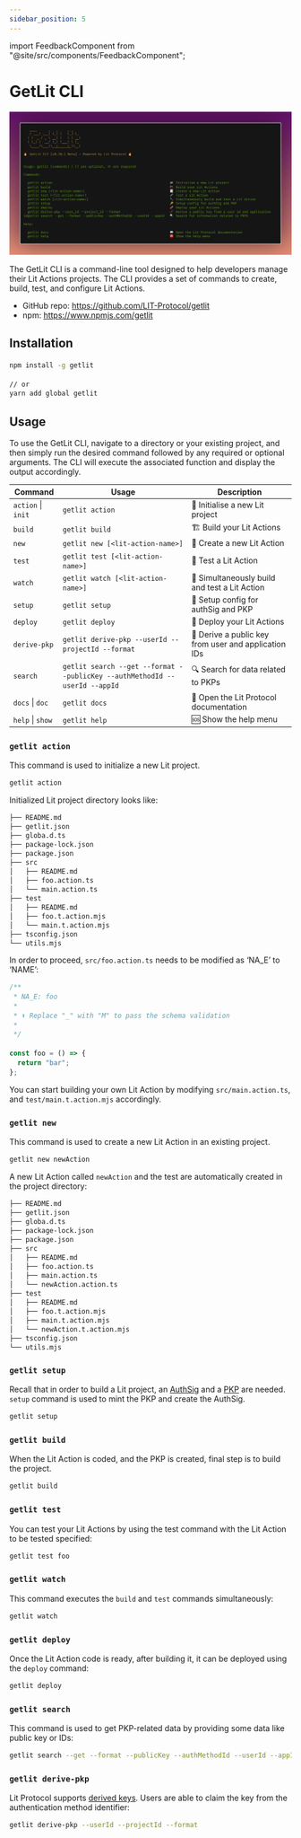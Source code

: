 ```yaml
---
sidebar_position: 5
---
```


import FeedbackComponent from "@site/src/components/FeedbackComponent";

# GetLit CLI

![](https://raw.githubusercontent.com/LIT-Protocol/getlit/main/banner.png)

The GetLit CLI is a command-line tool designed to help developers manage their Lit Actions projects. The CLI provides a set of commands to create, build, test, and configure Lit Actions.

- GitHub repo: https://github.com/LIT-Protocol/getlit
- npm: https://www.npmjs.com/getlit

## Installation

```bash
npm install -g getlit

// or
yarn add global getlit
```

## Usage

To use the GetLit CLI, navigate to a directory or your existing project, and then simply run the desired command followed by any required or optional arguments. The CLI will execute the associated function and display the output accordingly.

| Command                  | Usage                               | Description                               |
| ------------------------ | ----------------------------------- | ----------------------------------------- |
| `action` \| `init` | `getlit action`                       | 🏁 Initialise a new Lit project           |
| `build`           | `getlit build`                      | 🏗  Build your Lit Actions                |
| `new` | `getlit new [<lit-action-name>]` | 📝 Create a new Lit Action                |
| `test`            | `getlit test [<lit-action-name>]`   | 🧪 Test a Lit Action                      |
| `watch`           | `getlit watch [<lit-action-name>]`  | 🔧 Simultaneously build and test a Lit Action |
| `setup`           | `getlit setup`                      | 🔑 Setup config for authSig and PKP      |
| `deploy`           | `getlit deploy`                      | 🚀 Deploy your Lit Actions      |
| `derive-pkp`           | `getlit derive-pkp --userId --projectId --format`                      | 🔑 Derive a public key from user and application IDs      |
| `search`           | `getlit search --get --format --publicKey --authMethodId --userId --appId`                      | 🔍 Search for data related to PKPs      |
| `docs` \| `doc` | `getlit docs`                       | 📖 Open the Lit Protocol documentation   |
| `help` \|  `show` | `getlit help`    | 🆘 Show the help menu                     |

### `getlit action`

This command is used to initialize a new Lit project.

```bash
getlit action
```

Initialized Lit project directory looks like:

```
├── README.md
├── getlit.json
├── globa.d.ts
├── package-lock.json
├── package.json
├── src
│   ├── README.md
│   ├── foo.action.ts
│   └── main.action.ts
├── test
│   ├── README.md
│   ├── foo.t.action.mjs
│   └── main.t.action.mjs
├── tsconfig.json
└── utils.mjs
```

In order to proceed, `src/foo.action.ts` needs to be modified as ‘NA_E’ to ‘NAME’:

```javascript
/**
 * NA_E: foo
 *
 * ⬆️ Replace "_" with "M" to pass the schema validation
 *
 */
 
const foo = () => {
  return "bar";
};
```

You can start building your own Lit Action by modifying `src/main.action.ts`, and `test/main.t.action.mjs` accordingly.

### `getlit new`

This command is used to create a new Lit Action in an existing project.

```bash
getlit new newAction
```

A new Lit Action called `newAction` and the test are automatically created in the project directory:

```
├── README.md
├── getlit.json
├── globa.d.ts
├── package-lock.json
├── package.json
├── src
│   ├── README.md
│   ├── foo.action.ts
│   ├── main.action.ts
│   └── newAction.action.ts
├── test
│   ├── README.md
│   ├── foo.t.action.mjs
│   ├── main.t.action.mjs
│   └── newAction.t.action.mjs
├── tsconfig.json
└── utils.mjs
```

### `getlit setup`

Recall that in order to build a Lit project, an [AuthSig](https://developer.litprotocol.com/v3/sdk/authentication/auth-sig) and a [PKP](https://developer.litprotocol.com/v3/sdk/wallets/intro) are needed. `setup` command is used to mint the PKP and create the AuthSig.

```bash
getlit setup
```

### `getlit build`

When the Lit Action is coded, and the PKP is created, final step is to build the project.

```bash
getlit build
```

### `getlit test`

You can test your Lit Actions by using the test command with the Lit Action to be tested specified:

```bash
getlit test foo
```

### `getlit watch`

This command executes the `build` and `test` commands simultaneously:

```bash
getlit watch
```

### `getlit deploy`

Once the Lit Action code is ready, after building it, it can be deployed using the `deploy` command:

```bash
getlit deploy
```

### `getlit search`

This command is used to get PKP-related data by providing some data like public key or IDs:

```bash
getlit search --get --format --publicKey --authMethodId --userId --appId
```

### `getlit derive-pkp`

Lit Protocol supports [derived keys](https://developer.litprotocol.com/v3/sdk/wallets/claimable-keys/intro/). Users are able to claim the key from the authentication method identifier:

```bash
getlit derive-pkp --userId --projectId --format
```
<FeedbackComponent/>
